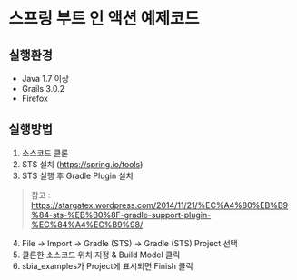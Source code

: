 # 스프링 부트 인 액션 예제코드

## 실행환경
- Java 1.7 이상
- Grails 3.0.2
- Firefox


## 실행방법
1. 소스코드 클론
2. STS 설치 (https://spring.io/tools)
3. STS 실행 후 Gradle Plugin 설치
>참고 : https://stargatex.wordpress.com/2014/11/21/%EC%A4%80%EB%B9%84-sts-%EB%B0%8F-gradle-support-plugin-%EC%84%A4%EC%B9%98/
4. File -> Import -> Gradle (STS) -> Gradle (STS) Project 선택
5. 클론한 소스코드 위치 지정 & Build Model 클릭
6. sbia_examples가 Project에 표시되면 Finish 클릭